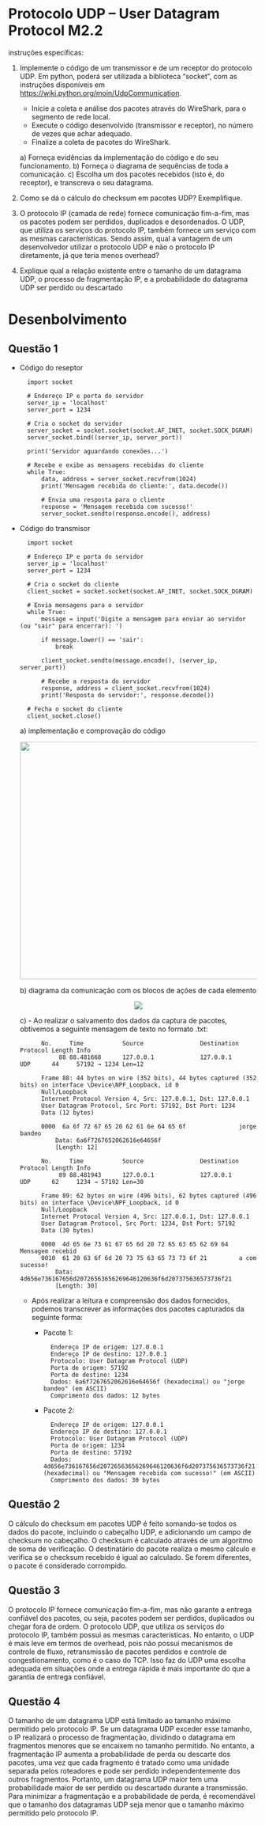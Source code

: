 # Protocolo UDP – User Datagram Protocol M2.2
instruções específicas:
1) Implemente o código de um transmissor e de um receptor do protocolo UDP. Em python, poderá ser utilizada a biblioteca “socket”, com as instruções disponíveis em https://wiki.python.org/moin/UdpCommunication.

    - Inicie a coleta e análise dos pacotes através do WireShark, para o segmento de rede local.
    - Execute o código desenvolvido (transmissor e receptor), no número de vezes que achar adequado.
    - Finalize a coleta de pacotes do WireShark.
    
    a) Forneça evidências da implementação do código e do seu funcionamento.
    b) Forneça o diagrama de sequências de toda a comunicação.
    c) Escolha um dos pacotes recebidos (isto é, do receptor), e transcreva o seu datagrama.
    
  
2) Como se dá o cálculo do checksum em pacotes UDP? Exemplifique.
3) O protocolo IP (camada de rede) fornece comunicação fim-a-fim, mas os pacotes podem ser 
perdidos, duplicados e desordenados. O UDP, que utiliza os serviços do protocolo IP, também 
fornece um serviço com as mesmas características. Sendo assim, qual a vantagem de um 
desenvolvedor utilizar o protocolo UDP e não o protocolo IP diretamente, já que teria menos 
overhead?
4) Explique qual a relação existente entre o tamanho de um datagrama UDP, o processo de 
fragmentação IP, e a probabilidade do datagrama UDP ser perdido ou descartado

# Desenbolvimento
## Questão 1
- Código do reseptor
                        
        import socket

        # Endereço IP e porta do servidor
        server_ip = 'localhost'
        server_port = 1234

        # Cria o socket do servidor
        server_socket = socket.socket(socket.AF_INET, socket.SOCK_DGRAM)
        server_socket.bind((server_ip, server_port))

        print('Servidor aguardando conexões...')

        # Recebe e exibe as mensagens recebidas do cliente
        while True:
            data, address = server_socket.recvfrom(1024)
            print('Mensagem recebida do cliente:', data.decode())

            # Envia uma resposta para o cliente
            response = 'Mensagem recebida com sucesso!'
            server_socket.sendto(response.encode(), address)
- Código do transmisor

        import socket

        # Endereço IP e porta do servidor
        server_ip = 'localhost'
        server_port = 1234

        # Cria o socket do cliente
        client_socket = socket.socket(socket.AF_INET, socket.SOCK_DGRAM)

        # Envia mensagens para o servidor
        while True:
            message = input('Digite a mensagem para enviar ao servidor (ou "sair" para encerrar): ')

            if message.lower() == 'sair':
                break

            client_socket.sendto(message.encode(), (server_ip, server_port))

            # Recebe a resposta do servidor
            response, address = client_socket.recvfrom(1024)
            print('Resposta do servidor:', response.decode())

        # Fecha o socket do cliente
        client_socket.close()
    a) implementação e comprovação do código  
     <p align="center">
    <img width="854" height="480" src = "A.gif">
    </p>
    b) diagrama da comunicação com os blocos de ações de cada elemento
    <p align="center">
    <img  src = "Diagrama sin título.drawio.png">
    </p>
    c)
    - Ao realizar o salvamento dos dados da captura de pacotes, obtivemos a seguinte mensagem de texto no formato .txt:
    
            No.     Time           Source                Destination           Protocol Length Info
                 88 88.481668      127.0.0.1             127.0.0.1             UDP      44     57192 → 1234 Len=12

            Frame 88: 44 bytes on wire (352 bits), 44 bytes captured (352 bits) on interface \Device\NPF_Loopback, id 0
            Null/Loopback
            Internet Protocol Version 4, Src: 127.0.0.1, Dst: 127.0.0.1
            User Datagram Protocol, Src Port: 57192, Dst Port: 1234
            Data (12 bytes)

            0000  6a 6f 72 67 65 20 62 61 6e 64 65 6f               jorge bandeo
                Data: 6a6f7267652062616e64656f
                [Length: 12]

            No.     Time           Source                Destination           Protocol Length Info
                 89 88.481943      127.0.0.1             127.0.0.1             UDP      62     1234 → 57192 Len=30

            Frame 89: 62 bytes on wire (496 bits), 62 bytes captured (496 bits) on interface \Device\NPF_Loopback, id 0
            Null/Loopback
            Internet Protocol Version 4, Src: 127.0.0.1, Dst: 127.0.0.1
            User Datagram Protocol, Src Port: 1234, Dst Port: 57192
            Data (30 bytes)

            0000  4d 65 6e 73 61 67 65 6d 20 72 65 63 65 62 69 64   Mensagem recebid
            0010  61 20 63 6f 6d 20 73 75 63 65 73 73 6f 21         a com sucesso!
                Data: 4d656e736167656d20726563656269646120636f6d207375636573736f21
                [Length: 30]
    - Após realizar a leitura e compreensão dos dados fornecidos, podemos transcrever as informações dos pacotes capturados da seguinte forma:
    
        - Pacote 1:

                Endereço IP de origem: 127.0.0.1
                Endereço IP de destino: 127.0.0.1
                Protocolo: User Datagram Protocol (UDP)
                Porta de origem: 57192
                Porta de destino: 1234
                Dados: 6a6f7267652062616e64656f (hexadecimal) ou "jorge bandeo" (em ASCII)
                Comprimento dos dados: 12 bytes
            
        - Pacote 2:

                Endereço IP de origem: 127.0.0.1
                Endereço IP de destino: 127.0.0.1
                Protocolo: User Datagram Protocol (UDP)
                Porta de origem: 1234
                Porta de destino: 57192
                Dados: 4d656e736167656d20726563656269646120636f6d207375636573736f21 (hexadecimal) ou "Mensagem recebida com sucesso!" (em ASCII)
                Comprimento dos dados: 30 bytes

    
## Questão 2
O cálculo do checksum em pacotes UDP é feito somando-se todos os dados do pacote, incluindo o cabeçalho UDP, e adicionando um campo de checksum no cabeçalho. O checksum é calculado através de um algoritmo de soma de verificação. O destinatário do pacote realiza o mesmo cálculo e verifica se o checksum recebido é igual ao calculado. Se forem diferentes, o pacote é considerado corrompido.
## Questão 3
O protocolo IP fornece comunicação fim-a-fim, mas não garante a entrega confiável dos pacotes, ou seja, pacotes podem ser perdidos, duplicados ou chegar fora de ordem. O protocolo UDP, que utiliza os serviços do protocolo IP, também possui as mesmas características. No entanto, o UDP é mais leve em termos de overhead, pois não possui mecanismos de controle de fluxo, retransmissão de pacotes perdidos e controle de congestionamento, como é o caso do TCP. Isso faz do UDP uma escolha adequada em situações onde a entrega rápida é mais importante do que a garantia de entrega confiável.
## Questão 4
O tamanho de um datagrama UDP está limitado ao tamanho máximo permitido pelo protocolo IP. Se um datagrama UDP exceder esse tamanho, o IP realizará o processo de fragmentação, dividindo o datagrama em fragmentos menores que se encaixem no tamanho permitido. No entanto, a fragmentação IP aumenta a probabilidade de perda ou descarte dos pacotes, uma vez que cada fragmento é tratado como uma unidade separada pelos roteadores e pode ser perdido independentemente dos outros fragmentos. Portanto, um datagrama UDP maior tem uma probabilidade maior de ser perdido ou descartado durante a transmissão. Para minimizar a fragmentação e a probabilidade de perda, é recomendável que o tamanho dos datagramas UDP seja menor que o tamanho máximo permitido pelo protocolo IP.

